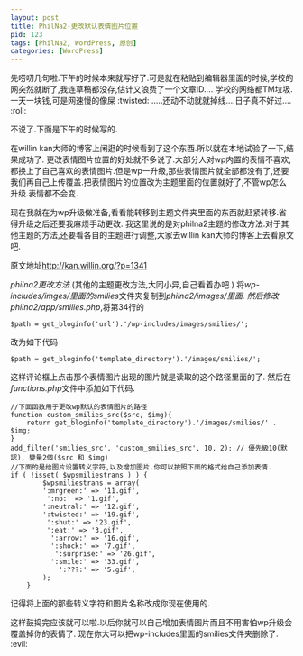 ```yaml
---
layout: post
title: PhilNa2-更改默认表情图片位置
pid: 123
tags: [PhilNa2, WordPress, 原创]
categories: [WordPress]
---
```

先唠叨几句啦.下午的时候本来就写好了.可是就在粘贴到编辑器里面的时候,学校的网突然就断了,我连草稿都没存,估计又浪费了一个文章ID....
学校的网络都TM垃圾.一天一块钱,可是网速慢的像屎 :twisted: .....还动不动就就掉线....日子真不好过.... :roll:

不说了.下面是下午的时候写的.

在willin kan大师的博客上闲逛的时候看到了这个东西.所以就在本地试验了一下,结果成功了.
更改表情图片位置的好处就不多说了.大部分人对wp内置的表情不喜欢,都换上了自己喜欢的表情图片.但是wp一升级,那些表情图片就全部都没有了,还要我们再自己上传覆盖.把表情图片的位置改为主题里面的位置就好了,不管wp怎么升级.表情都不会变.

现在我就在为wp升级做准备,看看能转移到主题文件夹里面的东西就赶紧转移.省得升级之后还要我麻烦手动更改.
我这里说的是对philna2主题的修改方法.对于其他主题的方法,还要看各自的主题进行调整,大家去willin kan大师的博客上去看原文吧.

原文地址<http://kan.willin.org/?p=1341>

*philna2更改方法.*(其他的主题更改方法,大同小异,自己看着办吧.)
将*wp-includes/imges/*里面的*smilies*文件夹复制到*philna2/images/*里面.
然后修改*philna2/app/smilies.php*,将第34行的

	$path = get_bloginfo('url').'/wp-includes/images/smilies/';

改为如下代码

	$path = get_bloginfo('template_directory').'/images/smilies/';

这样评论框上点击那个表情图片出现的图片就是读取的这个路径里面的了.
然后在*functions.php*文件中添加如下代码.

	//下面函数用于更改wp默认的表情图片的路径
	function custom_smilies_src($src, $img){
	    return get_bloginfo('template_directory').'/images/smilies/' . $img;
	}
	add_filter('smilies_src', 'custom_smilies_src', 10, 2); // 優先級10(默認), 變量2個($src 和 $img)
	//下面的是给图片设置转义字符,以及增加图片.你可以按照下面的格式给自己添加表情.
	if ( !isset( $wpsmiliestrans ) ) {
			$wpsmiliestrans = array(
			':mrgreen:' => '11.gif',
			 ':no:' => '1.gif',
			':neutral:' => '12.gif',
			':twisted:' => '19.gif',
			 ':shut:' => '23.gif',
			 ':eat:' => '3.gif',
			  ':arrow:' => '16.gif',
			  ':shock:' => '7.gif',
			   ':surprise:' => '26.gif',
			  ':smile:' => '33.gif',
			    ':???:' => '5.gif',
			);
		}

记得将上面的那些转义字符和图片名称改成你现在使用的.

这样鼓捣完应该就可以啦.以后你就可以自己增加表情图片而且不用害怕wp升级会覆盖掉你的表情了.
现在你大可以把wp-includes里面的smilies文件夹删除了. :evil:
